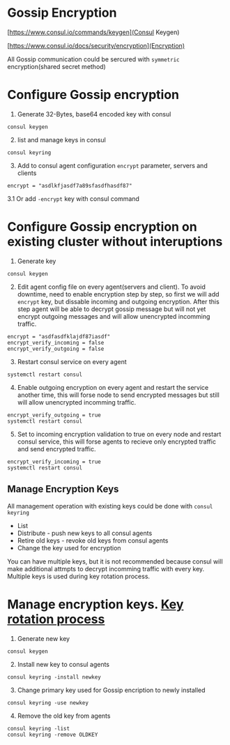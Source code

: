 # Gossip Encryption

[https://www.consul.io/commands/keygen](Consul Keygen)

[https://www.consul.io/docs/security/encryption](Encryption)

All Gossip communication could be sercured with `symmetric` encryption(shared secret method)

# Configure Gossip encryption
1. Generate 32-Bytes, base64 encoded key with consul
```
consul keygen
```
2. list and manage keys in consul
```
consul keyring
```
3. Add to consul agent configuration `encrypt` parameter, servers and clients
```
encrypt = "asdlkfjasdf7a89sfasdfhasdf87"
```
3.1 Or add `-encrypt` key with consul command


# Configure Gossip encryption on existing cluster without interuptions
1. Generate key
```
consul keygen
```
2. Edit agent config file on every agent(servers and client). To avoid downtime, need to enable encryption step by step, so first we will add `encrypt` key, but dissable incoming and outgoing encryption. After this step agent will be able to decrypt gossip message but will not yet encrypt outgoing messages and will allow unencrypted incomming traffic.
```
encrypt = "asdfasdfklajdf87iasdf"
encrypt_verify_incoming = false
encrypt_verify_outgoing = false
```
3. Restart consul service on every agent
```
systemctl restart consul
```
4. Enable outgoing encryption on every agent and restart the service another time, this will forse node to send encrypted messages but still will allow unencrypted incomming traffic. 
```
encrypt_verify_outgoing = true
systemctl restart consul
```
5. Set to incoming encryption validation to true on every node and restart consul service, this will forse agents to recieve only encrypted traffic and send encrypted traffic. 
```
encrypt_verify_incoming = true
systemctl restart consul
```

## Manage Encryption Keys
All management operation with existing keys could be done with `consul keyring`
- List 
- Distribute - push new keys to all consul agents
- Retire old keys - revoke old keys from consul agents
- Change the key used for encryption

You can have multiple keys, but it is not recommended because consul will make additional attmpts to decrypt incomming traffic with every key. Multiple keys is used during key rotation process. 

# Manage encryption keys. [Key rotation process](https://learn.hashicorp.com/tutorials/consul/gossip-encryption-rotate)
1. Generate new key
```
consul keygen
```

2. Install new key to consul agents
```
consul keyring -install newkey
```

3. Change primary key used for Gossip encription to newly installed
```
consul keyring -use newkey
```
4. Remove the old key from agents
```
consul keyring -list
consul keyring -remove OLDKEY
```
